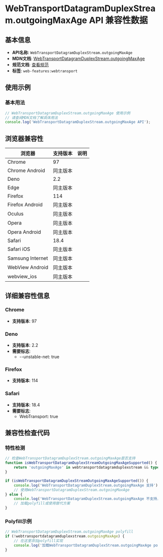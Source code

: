 # WebTransportDatagramDuplexStream.outgoingMaxAge API 兼容性数据

## 基本信息

- **API名称**: `WebTransportDatagramDuplexStream.outgoingMaxAge`
- **MDN文档**: [WebTransportDatagramDuplexStream.outgoingMaxAge](https://developer.mozilla.org/docs/Web/API/WebTransportDatagramDuplexStream/outgoingMaxAge)
- **规范文档**: [查看规范](https://w3c.github.io/webtransport/#dom-webtransportdatagramduplexstream-outgoingmaxage)
- **标签**: `web-features:webtransport`

## 使用示例

### 基本用法

```javascript
// WebTransportDatagramDuplexStream.outgoingMaxAge 使用示例
// 请查阅MDN文档了解具体用法
console.log('WebTransportDatagramDuplexStream.outgoingMaxAge API');
```

## 浏览器兼容性

| 浏览器 | 支持版本 | 说明 |
|--------|----------|------|
| Chrome | 97 |  |
| Chrome Android | 同主版本 |  |
| Deno | 2.2 |  |
| Edge | 同主版本 |  |
| Firefox | 114 |  |
| Firefox Android | 同主版本 |  |
| Oculus | 同主版本 |  |
| Opera | 同主版本 |  |
| Opera Android | 同主版本 |  |
| Safari | 18.4 |  |
| Safari iOS | 同主版本 |  |
| Samsung Internet | 同主版本 |  |
| WebView Android | 同主版本 |  |
| webview_ios | 同主版本 |  |

## 详细兼容性信息

### Chrome

- **支持版本**: 97

### Deno

- **支持版本**: 2.2
- **需要标志**: 
  - --unstable-net: true

### Firefox

- **支持版本**: 114

### Safari

- **支持版本**: 18.4
- **需要标志**: 
  - WebTransport: true

## 兼容性检查代码

### 特性检测

```javascript
// 检查WebTransportDatagramDuplexStream.outgoingMaxAge是否支持
function isWebTransportDatagramDuplexStreamOutgoingMaxAgeSupported() {
    return 'outgoingMaxAge' in webtransportdatagramduplexstream && typeof webtransportdatagramduplexstream.outgoingMaxAge === 'function';
}

if (isWebTransportDatagramDuplexStreamOutgoingMaxAgeSupported()) {
    console.log('WebTransportDatagramDuplexStream.outgoingMaxAge 支持');
    // 使用WebTransportDatagramDuplexStream.outgoingMaxAge
} else {
    console.log('WebTransportDatagramDuplexStream.outgoingMaxAge 不支持，需要polyfill');
    // 加载polyfill或使用替代方案
}
```

### Polyfill示例

```javascript
// WebTransportDatagramDuplexStream.outgoingMaxAge polyfill
if (!webtransportdatagramduplexstream.outgoingMaxAge) {
    // 在这里添加polyfill实现
    console.log('加载WebTransportDatagramDuplexStream.outgoingMaxAge polyfill');
}
```

